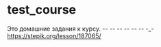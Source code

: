 # test_course
Это домашние задания к курсу.
-_- -_- -_- -_- -_- -_- -_-
https://stepik.org/lesson/187065/
